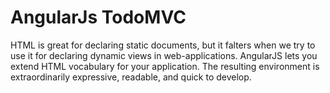 # AngularJs TodoMVC
HTML is great for declaring static documents, but it falters when we try to use it for declaring dynamic views in web-applications.
AngularJS lets you extend HTML vocabulary for your application. The resulting environment is extraordinarily expressive, readable, and 
quick to develop.
